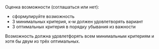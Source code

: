 Оценка возможности (соглашаться или нет):

- сформулируйте возможность
- 3 минимальных критерия, к-м должен удовлетворять вариант
- 3 оптимальных критерия в порядку убывания из важности

Возможность должна удовлетфорять всем минимальным критериям и хотя бы двум из трёх оптимальных.
